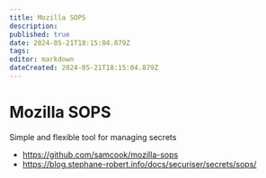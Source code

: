 ```yaml
---
title: Mozilla SOPS
description: 
published: true
date: 2024-05-21T18:15:04.879Z
tags: 
editor: markdown
dateCreated: 2024-05-21T18:15:04.879Z
---
```


# Mozilla SOPS

Simple and flexible tool for managing secrets 

- <https://github.com/samcook/mozilla-sops>
- <https://blog.stephane-robert.info/docs/securiser/secrets/sops/>
